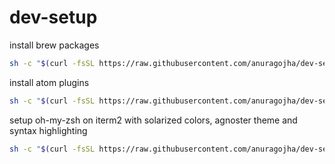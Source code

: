 # dev-setup

install brew packages
```bash
sh -c "$(curl -fsSL https://raw.githubusercontent.com/anuragojha/dev-setup/master/brew-setup.sh)"
```

install atom plugins
```bash
sh -c "$(curl -fsSL https://raw.githubusercontent.com/anuragojha/dev-setup/master/atom-setup.sh)"
```

setup oh-my-zsh on iterm2 with solarized colors, agnoster theme and syntax highlighting
```bash
sh -c "$(curl -fsSL https://raw.githubusercontent.com/anuragojha/dev-setup/master/zsh-setup.sh)"
```


